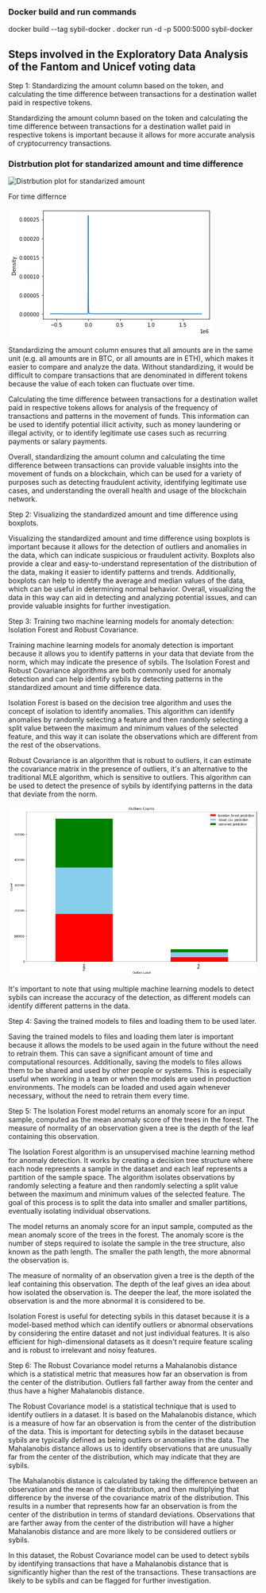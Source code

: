 ### Docker build and run commands
docker build --tag sybil-docker .
docker run -d -p 5000:5000 sybil-docker

## Steps involved in the Exploratory Data Analysis of the Fantom and Unicef voting data

Step 1: Standardizing the amount column based on the token, and calculating the time difference between transactions for a destination wallet paid in respective tokens.

Standardizing the amount column based on the token and calculating the time difference between transactions for a destination wallet paid in respective tokens is important because it allows for more accurate analysis of cryptocurrency transactions.

### Distrbution plot for standarized amount and time difference 

![Distrbution plot for standarized amount]((https://github.com/theBlockchainMystic/sybilsweep/blob/main/ss_amount.jpg) "standarized amount")

For time differnce

![Distrbution plot for time difference](https://github.com/theBlockchainMystic/sybilsweep/blob/main/time_diff.jpg "time difference")

Standardizing the amount column ensures that all amounts are in the same unit (e.g. all amounts are in BTC, or all amounts are in ETH), which makes it easier to compare and analyze the data. Without standardizing, it would be difficult to compare transactions that are denominated in different tokens because the value of each token can fluctuate over time.

Calculating the time difference between transactions for a destination wallet paid in respective tokens allows for analysis of the frequency of transactions and patterns in the movement of funds. This information can be used to identify potential illicit activity, such as money laundering or illegal activity, or to identify legitimate use cases such as recurring payments or salary payments.

Overall, standardizing the amount column and calculating the time difference between transactions can provide valuable insights into the movement of funds on a blockchain, which can be used for a variety of purposes such as detecting fraudulent activity, identifying legitimate use cases, and understanding the overall health and usage of the blockchain network.

Step 2: Visualizing the standardized amount and time difference using boxplots.

Visualizing the standardized amount and time difference using boxplots is important because it allows for the detection of outliers and anomalies in the data, which can indicate suspicious or fraudulent activity. Boxplots also provide a clear and easy-to-understand representation of the distribution of the data, making it easier to identify patterns and trends. Additionally, boxplots can help to identify the average and median values of the data, which can be useful in determining normal behavior. Overall, visualizing the data in this way can aid in detecting and analyzing potential issues, and can provide valuable insights for further investigation.

Step 3: Training two machine learning models for anomaly detection: Isolation Forest and Robust Covariance.

Training machine learning models for anomaly detection is important because it allows you to identify patterns in your data that deviate from the norm, which may indicate the presence of sybils. The Isolation Forest and Robust Covariance algorithms are both commonly used for anomaly detection and can help identify sybils by detecting patterns in the standardized amount and time difference data.

Isolation Forest is based on the decision tree algorithm and uses the concept of isolation to identify anomalies. This algorithm can identify anomalies by randomly selecting a feature and then randomly selecting a split value between the maximum and minimum values of the selected feature, and this way it can isolate the observations which are different from the rest of the observations.

Robust Covariance is an algorithm that is robust to outliers, it can estimate the covariance matrix in the presence of outliers, it's an alternative to the traditional MLE algorithm, which is sensitive to outliers. This algorithm can be used to detect the presence of sybils by identifying patterns in the data that deviate from the norm.

![Outlier detection across models](https://github.com/theBlockchainMystic/sybilsweep/blob/main/Oulier%20ratio.png "Outlier detection")

It's important to note that using multiple machine learning models to detect sybils can increase the accuracy of the detection, as different models can identify different patterns in the data.

Step 4: Saving the trained models to files and loading them to be used later.

Saving the trained models to files and loading them later is important because it allows the models to be used again in the future without the need to retrain them. This can save a significant amount of time and computational resources. Additionally, saving the models to files allows them to be shared and used by other people or systems. This is especially useful when working in a team or when the models are used in production environments. The models can be loaded and used again whenever necessary, without the need to retrain them every time.

Step 5: The Isolation Forest model returns an anomaly score for an input sample, computed as the mean anomaly score of the trees in the forest. The measure of normality of an observation given a tree is the depth of the leaf containing this observation.

The Isolation Forest algorithm is an unsupervised machine learning method for anomaly detection. It works by creating a decision tree structure where each node represents a sample in the dataset and each leaf represents a partition of the sample space. The algorithm isolates observations by randomly selecting a feature and then randomly selecting a split value between the maximum and minimum values of the selected feature. The goal of this process is to split the data into smaller and smaller partitions, eventually isolating individual observations.

The model returns an anomaly score for an input sample, computed as the mean anomaly score of the trees in the forest. The anomaly score is the number of steps required to isolate the sample in the tree structure, also known as the path length. The smaller the path length, the more abnormal the observation is.

The measure of normality of an observation given a tree is the depth of the leaf containing this observation. The depth of the leaf gives an idea about how isolated the observation is. The deeper the leaf, the more isolated the observation is and the more abnormal it is considered to be.

Isolation Forest is useful for detecting sybils in this dataset because it is a model-based method which can identify outliers or abnormal observations by considering the entire dataset and not just individual features. It is also efficient for high-dimensional datasets as it doesn't require feature scaling and is robust to irrelevant and noisy features.

Step 6: The Robust Covariance model returns a Mahalanobis distance which is a statistical metric that measures how far an observation is from the center of the distribution. Outliers fall farther away from the center and thus have a higher Mahalanobis distance.

The Robust Covariance model is a statistical technique that is used to identify outliers in a dataset. It is based on the Mahalanobis distance, which is a measure of how far an observation is from the center of the distribution of the data. This is important for detecting sybils in the dataset because sybils are typically defined as being outliers or anomalies in the data. The Mahalanobis distance allows us to identify observations that are unusually far from the center of the distribution, which may indicate that they are sybils.

The Mahalanobis distance is calculated by taking the difference between an observation and the mean of the distribution, and then multiplying that difference by the inverse of the covariance matrix of the distribution. This results in a number that represents how far an observation is from the center of the distribution in terms of standard deviations. Observations that are farther away from the center of the distribution will have a higher Mahalanobis distance and are more likely to be considered outliers or sybils.

In this dataset, the Robust Covariance model can be used to detect sybils by identifying transactions that have a Mahalanobis distance that is significantly higher than the rest of the transactions. These transactions are likely to be sybils and can be flagged for further investigation.
